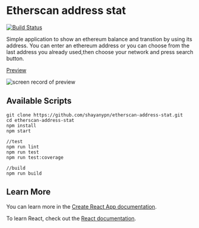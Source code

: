 

# Etherscan address stat
[![Build Status](https://travis-ci.com/shayanypn/etherscan-address-stat.svg?branch=master)](https://travis-ci.com/shayanypn/etherscan-address-stat)

Simple application to show an ethereum balance and transtion by using its address. You can enter an ethereum address or you can choose from the last address you already used,then choose your network and press search button.

[Preview](https://etherscan-address-stat.vercel.app/)

![screen record of preview](https://github.com/shayanypn/etherscan-address-stat/blob/master/preview.gif)

## Available Scripts


    git clone https://github.com/shayanypn/etherscan-address-stat.git
    cd etherscan-address-stat
    npm install
    npm start

	//test
	npm run lint
	npm run test
	npm run test:coverage

	//build
    npm run build
    



## Learn More

You can learn more in the [Create React App documentation](https://facebook.github.io/create-react-app/docs/getting-started).

To learn React, check out the [React documentation](https://reactjs.org/).
